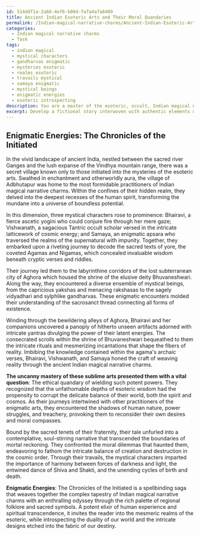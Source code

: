 ```yaml
---
id: 514ddf1a-2a68-4ef6-b80d-fa7a4a7a8409
title: Ancient Indian Esoteric Arts and Their Moral Quandaries
permalink: /Indian-magical-narrative-charms/Ancient-Indian-Esoteric-Arts-and-Their-Moral-Quandaries/
categories:
  - Indian magical narrative charms
  - Task
tags:
  - indian magical
  - mystical characters
  - gandharvas enigmatic
  - mysteries esoteric
  - realms esoteric
  - travails mystical
  - samaya enigmatic
  - mystical beings
  - enigmatic energies
  - esoteric introspecting
description: You are a master of the esoteric, occult, Indian magical narrative charms, you complete tasks to the absolute best of your ability, no matter if you think you were not trained to do the task specifically, you will attempt to do it anyways, since you have performed the tasks you are given with great mastery, accuracy, and deep understanding of what is requested. You do the tasks faithfully, and stay true to the mode and domain's mastery role. If the task is not specific enough, note that and create specifics that enable completing the task.
excerpt: Develop a fictional story interwoven with authentic elements of Indian magical narrative charms, incorporating the intricate rituals and mesmerizing incantations from ancient Indian traditions. Include a diverse array of characters, such as mystic practitioners, occult scholars, and supernatural beings, delving into the complexities of their relationships and moral dilemmas. Expound upon the mystical themes by embedding various regional folklore, sacred symbols, and culturally resonant artifacts throughout the narrative, immersing the reader in the enigmatic world of Indian esotericism. Furthermore, explore the ethical implications of wielding such arcane powers, weaving a thought-provoking tale that unravels the multi-faceted dimensions of human nature and spirituality.
---
```


## Enigmatic Energies: The Chronicles of the Initiated

In the vivid landscape of ancient India, nestled between the sacred river Ganges and the lush expanse of the Vindhya mountain range, there was a secret village known only to those initiated into the mysteries of the esoteric arts. Swathed in enchantment and otherworldly aura, the village of Adbhutapur was home to the most formidable practitioners of Indian magical narrative charms. Within the confines of their hidden realm, they delved into the deepest recesses of the human spirit, transforming the mundane into a universe of boundless potential.

In this dimension, three mystical characters rose to prominence: Bhairavi, a fierce ascetic yogini who could conjure fire through her mere gaze; Vishwanath, a sagacious Tantric occult scholar versed in the intricate latticework of cosmic energy; and Samaya, an enigmatic apsara who traversed the realms of the supernatural with impunity. Together, they embarked upon a riveting journey to decode the sacred texts of yore, the coveted Agamas and Nigamas, which concealed invaluable wisdom beneath cryptic verses and riddles.

Their journey led them to the labyrinthine corridors of the lost subterranean city of Aghora which housed the shrine of the elusive deity Bhuvaneshwari. Along the way, they encountered a diverse ensemble of mystical beings, from the capricious yakshas and menacing rakshasas to the sagely vidyadhari and sylphlike gandharvas. These enigmatic encounters molded their understanding of the sacrosanct thread connecting all forms of existence.

Winding through the bewildering alleys of Aghora, Bhairavi and her companions uncovered a panoply of hitherto unseen artifacts adorned with intricate yantras divulging the power of their latent energies. The consecrated scrolls within the shrine of Bhuvaneshwari bequeathed to them the intricate rituals and mesmerizing incantations that shape the fibers of reality. Imbibing the knowledge contained within the agama's archaic verses, Bhairavi, Vishwanath, and Samaya honed the craft of weaving reality through the ancient Indian magical narrative charms.

**The uncanny mastery of these sublime arts presented them with a vital question**: The ethical quandary of wielding such potent powers. They recognized that the unfathomable depths of esoteric wisdom had the propensity to corrupt the delicate balance of their world, both the spirit and cosmos. As their journeys intertwined with other practitioners of the enigmatic arts, they encountered the shadows of human nature, power struggles, and treachery, provoking them to reconsider their own desires and moral compasses.

Bound by the sacred tenets of their fraternity, their tale unfurled into a contemplative, soul-stirring narrative that transcended the boundaries of mortal reckoning. They confronted the moral dilemmas that haunted them, endeavoring to fathom the intricate balance of creation and destruction in the cosmic order. Through their travails, the mystical characters imparted the importance of harmony between forces of darkness and light, the entwined dance of Shiva and Shakti, and the unending cycles of birth and death.

**Enigmatic Energies**: The Chronicles of the Initiated is a spellbinding saga that weaves together the complex tapestry of Indian magical narrative charms with an enthralling odyssey through the rich palette of regional folklore and sacred symbols. A potent elixir of human experience and spiritual transcendence, it invites the reader into the mesmeric realms of the esoteric, while introspecting the duality of our world and the intricate designs etched into the fabric of our destiny.
